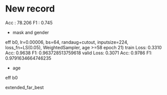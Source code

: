 # New record

Acc : 78.206
F1 : 0.745

- mask and gender

eff b0, lr=0.00006, bs=64, randaug+cutout, inputsize=224, loss_fn=LS(0.05), WeightedSampler, age >=58
epoch 21)
train Loss: 0.3310 Acc: 0.9638 F1: 0.963728513759618
valid Loss: 0.3071 Acc: 0.9786 F1: 0.9791634664746235

- age

eff b0

extended_far_best